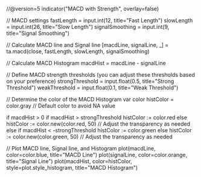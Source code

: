 //@version=5
indicator("MACD with Strength", overlay=false)

// MACD settings
fastLength = input.int(12, title="Fast Length")
slowLength = input.int(26, title="Slow Length")
signalSmoothing = input.int(9, title="Signal Smoothing")

// Calculate MACD line and Signal line
[macdLine, signalLine, _] = ta.macd(close, fastLength, slowLength, signalSmoothing)

// Calculate MACD Histogram
macdHist = macdLine - signalLine

// Define MACD strength thresholds (you can adjust these thresholds based on your preference)
strongThreshold = input.float(0.5, title="Strong Threshold")
weakThreshold = input.float(0.1, title="Weak Threshold")

// Determine the color of the MACD Histogram
var color histColor = color.gray // Default color to avoid NA value

if macdHist > 0
    if macdHist > strongThreshold
        histColor := color.red
    else
        histColor := color.new(color.red, 50)  // Adjust the transparency as needed
else
    if macdHist < -strongThreshold
        histColor := color.green
    else
        histColor := color.new(color.green, 50)  // Adjust the transparency as needed

// Plot MACD line, Signal line, and Histogram
plot(macdLine, color=color.blue, title="MACD Line")
plot(signalLine, color=color.orange, title="Signal Line")
plot(macdHist, color=histColor, style=plot.style_histogram, title="MACD Histogram")
